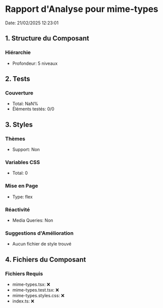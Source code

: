 # Rapport d'Analyse pour mime-types

Date: 21/02/2025 12:23:01

## 1. Structure du Composant

### Hiérarchie

- Profondeur: 5 niveaux

## 2. Tests

### Couverture

- Total: NaN%
- Éléments testés: 0/0

## 3. Styles

### Thèmes

- Support: Non

### Variables CSS

- Total: 0

### Mise en Page

- Type: flex

### Réactivité

- Media Queries: Non

### Suggestions d'Amélioration

- Aucun fichier de style trouvé

## 4. Fichiers du Composant

### Fichiers Requis

- mime-types.tsx: ❌
- mime-types.test.tsx: ❌
- mime-types.styles.css: ❌
- index.ts: ❌
